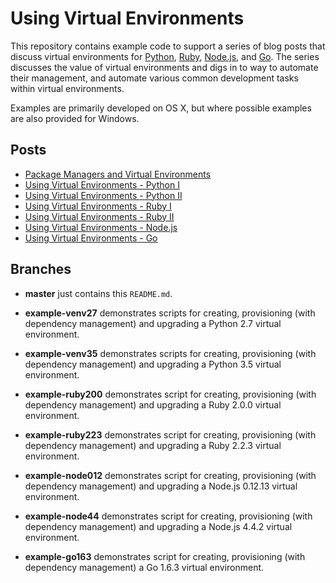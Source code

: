 # Using Virtual Environments

This repository contains example code to support a series of blog posts that discuss virtual environments for [Python][python], [Ruby][ruby], [Node.js][node], and [Go][go]. The series discusses the value of virtual environments and digs in to way to automate their management, and automate various common development tasks within virtual environments.

[python]: https://www.python.org/
[ruby]: https://www.ruby-lang.org/en/
[node]: https://nodejs.org/en/
[go]: https://golang.org/

Examples are primarily developed on OS X, but where possible examples are also provided for Windows.

## Posts

* [Package Managers and Virtual Environments](https://www.develves.net/blogs/asd/2016-02-04-virtual-environments/)
* [Using Virtual Environments - Python I](https://www.develves.net/blogs/asd/2016-02-11-using-virtual-environments-python-1/)
* [Using Virtual Environments - Python II](https://www.develves.net/blogs/asd/2016-02-18-using-virtual-environments-python-2/)
* [Using Virtual Environments - Ruby I](https://www.develves.net/blogs/asd/2016-03-17-using-virtual-environments-ruby-1/)
* [Using Virtual Environments - Ruby II](https://www.develves.net/blogs/asd/2016-04-07-using-virtual-environments-ruby-2/)
* [Using Virtual Environments - Node.js](https://www.develves.net/blogs/asd/2016-04-28-using-virtual-environments-nodejs/)
* [Using Virtual Environments - Go](https://www.develves.net/blogs/asd/2016-10-16-using-virtual-environments-go/)

## Branches

* **master** just contains this `README.md`.

* **example-venv27** demonstrates scripts for creating, provisioning (with dependency management) and upgrading a Python 2.7 virtual environment.

* **example-venv35** demonstrates scripts for creating, provisioning (with dependency management) and upgrading a Python 3.5 virtual environment.

* **example-ruby200** demonstrates script for creating, provisioning (with dependency management) and upgrading a Ruby 2.0.0 virtual environment.

* **example-ruby223** demonstrates script for creating, provisioning (with dependency management) and upgrading a Ruby 2.2.3 virtual environment.

* **example-node012** demonstrates script for creating, provisioning (with dependency management) and upgrading a Node.js 0.12.13 virtual environment.

* **example-node44** demonstrates script for creating, provisioning (with dependency management) and upgrading a Node.js 4.4.2 virtual environment.

* **example-go163** demonstrates script for creating, provisioning (with dependency management) a Go 1.6.3 virtual environment.
